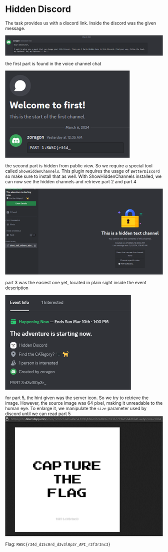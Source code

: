 # Hidden Discord

The task provides us with a discord link. Inside the discord was the given message.

![image](https://github.com/ReikuzoSennin/CTF-Writeups/blob/main/assets/discord1.png)

the first part is found in the voice channel chat

![image](https://github.com/ReikuzoSennin/CTF-Writeups/blob/main/assets/discord2.PNG)

the second part is hidden from public view. So we require a special tool called ```ShowHiddenChannels```. This plugin requires the usage of ```BetterDiscord``` so make sure to install that as well.
With ShowHiddenChannels installed, we can now see the hidden channels and retrieve part 2 and part 4

![image](https://github.com/ReikuzoSennin/CTF-Writeups/blob/main/assets/discord3.PNG)

part 3 was the easiest one yet, located in plain sight inside the event description

![image](https://github.com/ReikuzoSennin/CTF-Writeups/blob/main/assets/discord4.PNG)

for part 5, the hint given was the server icon. So we try to retrieve the image. However, the source image was 64 pixel, making it unreadable to the human eye.
To enlarge it, we manipulate the ```size``` parameter used by discord until we can read part 5
![image](https://github.com/ReikuzoSennin/CTF-Writeups/blob/main/assets/discord5.PNG)

Flag: ```RWSC{r34d_d15c0rd_d3v3l0p3r_API_r3f3r3nc3}```
